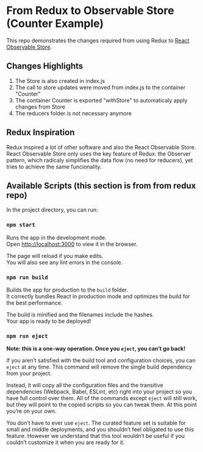 # From Redux to Observable Store (Counter Example)

This repo demonstrates the changes required from using Redux to [React Observable Store](https://github.com/taviroquai/ReactObservableStore).

## Changes Highlights
1. The Store is also created in index.js
2. The call to store updates were moved from index.js to the container "Counter"
3. The container Counter is exported "withStore" to automaticaly apply changes from Store
4. The reducers folder is not necessary anymore

## Redux Inspiration
Redux inspired a lot of other software and also the React Observable Store. React Observable Store only uses the key feature of Redux: the Observer pattern, which radicaly simplifies the data flow (no need for reducers), yet tries to achieve the same funcionality.

## Available Scripts (this section is from from redux repo)

In the project directory, you can run:

### `npm start`

Runs the app in the development mode.<br>
Open [http://localhost:3000](http://localhost:3000) to view it in the browser.

The page will reload if you make edits.<br>
You will also see any lint errors in the console.

### `npm run build`

Builds the app for production to the `build` folder.<br>
It correctly bundles React in production mode and optimizes the build for the best performance.

The build is minified and the filenames include the hashes.<br>
Your app is ready to be deployed!

### `npm run eject`

**Note: this is a one-way operation. Once you `eject`, you can’t go back!**

If you aren’t satisfied with the build tool and configuration choices, you can `eject` at any time. This command will remove the single build dependency from your project.

Instead, it will copy all the configuration files and the transitive dependencies (Webpack, Babel, ESLint, etc) right into your project so you have full control over them. All of the commands except `eject` will still work, but they will point to the copied scripts so you can tweak them. At this point you’re on your own.

You don’t have to ever use `eject`. The curated feature set is suitable for small and middle deployments, and you shouldn’t feel obligated to use this feature. However we understand that this tool wouldn’t be useful if you couldn’t customize it when you are ready for it.

